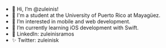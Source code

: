 - 👋 Hi, I’m @zuleinis!
- 📓 I'm a student at the University of Puerto Rico at Mayagüez.
- 👀 I’m interested in mobile and web development.
- 🌱 I’m currently learning iOS development with Swift.
- 👥 LinkedIn: zuleinisramos
- ✨ Twitter: zuleinisk

<!---
zuleinis/zuleinis is a ✨ special ✨ repository because its `README.md` (this file) appears on your GitHub profile.
You can click the Preview link to take a look at your changes.
--->
